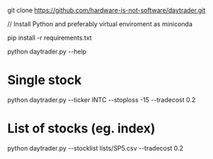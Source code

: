 git clone https://github.com/hardware-is-not-software/daytrader.git

// Install Python and preferably virtual enviroment as miniconda

pip install -r requirements.txt

python daytrader.py --help

# Single stock
python daytrader.py --ticker INTC --stoploss -15 --tradecost 0.2

# List of stocks (eg. index)
python daytrader.py --stocklist lists/SP5.csv --tradecost 0.2
